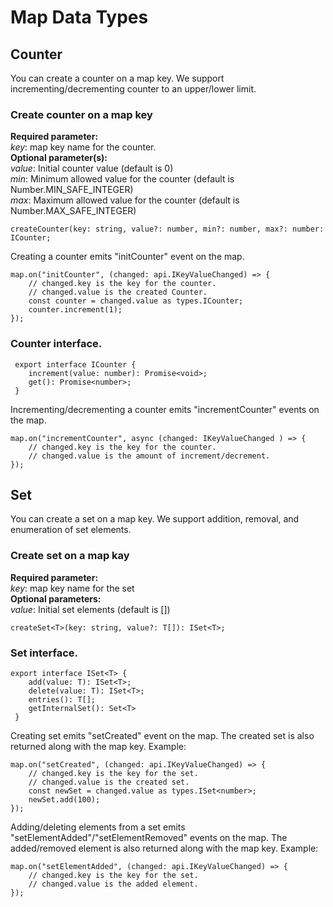 # Map Data Types

## Counter
You can create a counter on a map key. We support incrementing/decrementing counter to an upper/lower limit.
### Create counter on a map key
**Required parameter:**<br/>
*key*: map key name for the counter.<br/>
**Optional parameter(s):**<br/>
*value*: Initial counter value (default is 0)<br/>
*min*: Minimum allowed value for the counter (default is Number.MIN_SAFE_INTEGER)<br/>
*max*: Maximum allowed value for the counter (default is Number.MAX_SAFE_INTEGER)
```
createCounter(key: string, value?: number, min?: number, max?: number: ICounter;
```
Creating a counter emits "initCounter" event on the map.
```
map.on("initCounter", (changed: api.IKeyValueChanged) => {
    // changed.key is the key for the counter.
    // changed.value is the created Counter.
    const counter = changed.value as types.ICounter;
    counter.increment(1);
});
```
### Counter interface.
```
 export interface ICounter {
    increment(value: number): Promise<void>;
    get(): Promise<number>;
 }
```
Incrementing/decrementing a counter emits "incrementCounter" events on the map.
```
map.on("incrementCounter", async (changed: IKeyValueChanged ) => {
    // changed.key is the key for the counter.
    // changed.value is the amount of increment/decrement.
});
```

## Set
You can create a set on a map key. We support addition, removal, and enumeration of set elements.
### Create set on a map kay
**Required parameter:**<br/>
*key*: map key name for the set<br/>
**Optional parameters:**<br/>
*value*: Initial set elements (default is [])<br/>
```
createSet<T>(key: string, value?: T[]): ISet<T>;
```
### Set interface.
```
export interface ISet<T> {
    add(value: T): ISet<T>;
    delete(value: T): ISet<T>;
    entries(): T[];
    getInternalSet(): Set<T>
 }
```
Creating set emits "setCreated" event on the map. The created set is also returned along with the map key. Example:
```
map.on("setCreated", (changed: api.IKeyValueChanged) => {
    // changed.key is the key for the set.
    // changed.value is the created set.
    const newSet = changed.value as types.ISet<number>;
    newSet.add(100);
});
```
Adding/deleting elements from a set emits "setElementAdded"/"setElementRemoved" events on the map. The added/removed element is also returned along with the map key. Example:
```
map.on("setElementAdded", (changed: api.IKeyValueChanged) => {
    // changed.key is the key for the set.
    // changed.value is the added element.
});
```
